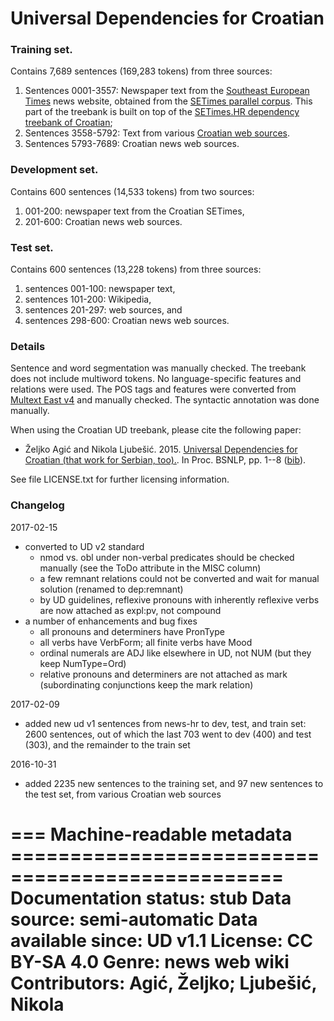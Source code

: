 # Universal Dependencies for Croatian

### Training set.

Contains 7,689 sentences (169,283 tokens) from three sources:

1. Sentences 0001-3557: Newspaper text from the [Southeast European Times](http://en.wikipedia.org/wiki/Southeast_European_Times) news website, obtained from the [SETimes parallel corpus](http://nlp.ffzg.hr/resources/corpora/setimes/). This part of the treebank is built on top of the [SETimes.HR dependency treebank of Croatian](https://github.com/ffnlp/sethr);
2. Sentences 3558-5792: Text from various [Croatian web sources](http://nl.ijs.si/isjt14/proceedings/isjt2014_10.pdf).
3. Sentences 5793-7689: Croatian news web sources.

### Development set.

Contains 600 sentences (14,533 tokens) from two sources:

1. 001-200: newspaper text from the Croatian SETimes,
2. 201-600: Croatian news web sources.

### Test set.

Contains 600 sentences (13,228 tokens) from three sources:

1. sentences 001-100: newspaper text,
2. sentences 101-200: Wikipedia,
3. sentences 201-297: web sources, and
4. sentences 298-600: Croatian news web sources.

### Details

Sentence and word segmentation was manually checked. The treebank does not include multiword tokens. No language-specific features and relations were used. The POS tags and features were converted from [Multext East v4](http://nlp.ffzg.hr/data/tagging/msd-hr.html) and manually checked. The syntactic annotation was done manually.

When using the Croatian UD treebank, please cite the following paper:

* Željko Agić and Nikola Ljubešić. 2015. [Universal Dependencies for Croatian (that work for Serbian, too).](http://aclweb.org/anthology/W/W15/W15-5301.pdf). In Proc. BSNLP, pp. 1--8 ([bib](http://aclweb.org/anthology/W/W15/W15-5301.bib)).

See file LICENSE.txt for further licensing information.

### Changelog

2017-02-15

* converted to UD v2 standard
  * nmod vs. obl under non-verbal predicates should be checked manually (see the ToDo attribute in the MISC column)
  * a few remnant relations could not be converted and wait for manual solution (renamed to dep:remnant)
  * by UD guidelines, reflexive pronouns with inherently reflexive verbs are now attached as expl:pv, not compound
* a number of enhancements and bug fixes
  * all pronouns and determiners have PronType
  * all verbs have VerbForm; all finite verbs have Mood
  * ordinal numerals are ADJ like elsewhere in UD, not NUM (but they keep NumType=Ord)
  * relative pronouns and determiners are not attached as mark (subordinating conjunctions keep the mark relation)

2017-02-09

* added new ud v1 sentences from news-hr to dev, test, and train set: 2600 sentences, out of which the last 703 went to dev (400) and test (303), and the remainder to the train set

2016-10-31

* added 2235 new sentences to the training set, and 97 new sentences to the test set, from various Croatian web sources



=== Machine-readable metadata =================================================
Documentation status: stub
Data source: semi-automatic
Data available since: UD v1.1
License: CC BY-SA 4.0
Genre: news web wiki
Contributors: Agić, Željko; Ljubešić, Nikola
===============================================================================
